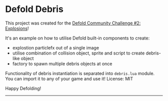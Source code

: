 # Defold Debris

This project was created for the [Defold Community Challenge #2: Explosions](https://forum.defold.com/t/community-challenge-explosions/77315)!

It's an example on how to utilise Defold built-in components to create:
 - explostion particlefx out of a single image
 - utilise combination of collision object, sprite and script to create debris-like object
 - factory to spawn multiple debris objects at once

Functionality of debris instantiation is separated into `debris.lua` module.
You can import it to any of your game and use it!
License: MIT

Happy Defolding!

---